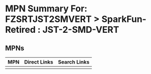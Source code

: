 



# MPN Summary For: FZSRTJST2SMVERT > SparkFun-Retired : JST-2-SMD-VERT

## MPNs
  

|MPN|Direct Links|Search Links|
| :--- | :--- | :--- |
||||
